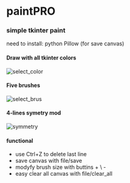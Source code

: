 # paintPRO
### simple tkinter paint

need to install:
python Pillow (for save canvas)

#### Draw with all tkinter colors 
![select_color](https://user-images.githubusercontent.com/50238538/88452814-756aa500-ce6a-11ea-9eb2-163cf50e5451.png)

#### Five brushes
![select_brus](https://user-images.githubusercontent.com/50238538/88452834-a2b75300-ce6a-11ea-9fe2-886983ab79ac.png)


#### 4-lines symetry mod
![symmetry](https://user-images.githubusercontent.com/50238538/88452856-bbc00400-ce6a-11ea-8259-a670084ebbd1.png)

#### functional
* use Ctrl+Z to delete last line
* save canvas with file/save
* modyfy brush size with buttins + \ -
* easy clear all canvas with file/clear_all
